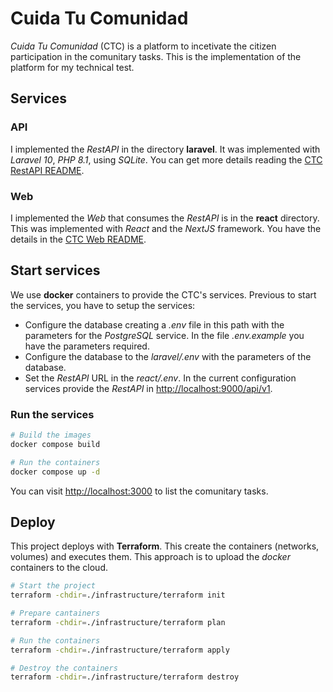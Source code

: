# Cuida Tu Comunidad
*Cuida Tu Comunidad* (CTC) is a platform to incetivate the citizen participation in the comunitary tasks. This is the implementation of the platform for my technical test.

## Services
### API
I implemented the *RestAPI* in the directory **laravel**. It was implemented with *Laravel 10*, *PHP 8.1*, using *SQLite*. You can get more details reading the [CTC RestAPI README](laravel/README.md).

### Web
I implemented the *Web* that consumes the *RestAPI* is in the **react** directory. This was implemented with *React* and the *NextJS* framework. You have the details in the [CTC Web README](react/README.md).

## Start services
We use **docker** containers to provide the CTC's services. Previous to start the services, you have to setup the services:
- Configure the database creating a *.env* file in this path with the parameters for the *PostgreSQL* service. In the file *.env.example* you have the parameters required.
- Configure the database to the *laravel/.env* with the parameters of the database.
- Set the *RestAPI* URL in the *react/.env*. In the current configuration services provide the *RestAPI* in [http://localhost:9000/api/v1](http://localhost:9000/api/v1).

### Run the services
```sh
# Build the images
docker compose build
```

```sh
# Run the containers
docker compose up -d
```

You can visit [http://localhost:3000](http://localhost:3000) to list the comunitary tasks.

## Deploy
This project deploys with **Terraform**. This create the containers (networks, volumes) and executes them. This approach is to upload the *docker* containers to the cloud.

```sh
# Start the project
terraform -chdir=./infrastructure/terraform init

# Prepare cantainers
terraform -chdir=./infrastructure/terraform plan

# Run the containers
terraform -chdir=./infrastructure/terraform apply

# Destroy the containers
terraform -chdir=./infrastructure/terraform destroy
```